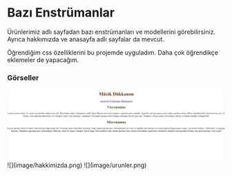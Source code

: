 # Bazı Enstrümanlar
 
Ürünlerimiz adlı sayfadan bazı enstrümanları ve modellerini görebilirsiniz.
Ayrıca hakkımızda ve anasayfa adlı sayfalar da mevcut.

Öğrendiğim css özelliklerini bu projemde uyguladım. Daha çok öğrendikçe eklemeler de yapacağım.

### Görseller
<img src="image/hakkimizda.png"/>
<!-- ![](image/anasayfa.png) -->
![](image/hakkimizda.png)
![](image/urunler.png)

